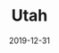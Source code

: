 ---
layout: location-page
date: 2019-12-31
tags:
  - utah
title: Utah
stateAbbr: UT
url: "https://coronavirus.utah.gov/"
urlTitle: "coronavirus.utah.gov"
---